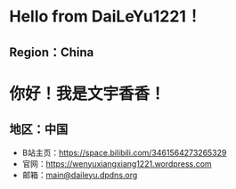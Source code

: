# Hello from DaiLeYu1221！
## Region：China

# 你好！我是文宇香香！
## 地区：中国

- B站主页：https://space.bilibili.com/3461564273265329
- 官网：https://wenyuxiangxiang1221.wordpress.com
- 邮箱：main@daileyu.dpdns.org
